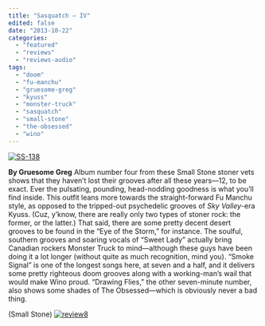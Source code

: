 ```yaml
---
title: "Sasquatch – IV"
edited: false
date: "2013-10-22"
categories:
  - "featured"
  - "reviews"
  - "reviews-audio"
tags:
  - "doom"
  - "fu-manchu"
  - "gruesome-greg"
  - "kyuss"
  - "monster-truck"
  - "sasquatch"
  - "small-stone"
  - "the-obsessed"
  - "wino"
---
```


[![SS-138](http://www.hellbound.ca/wp-content/uploads/2013/10/SS-138-590x590.jpg)](http://www.hellbound.ca/wp-content/uploads/2013/10/SS-138.jpg)

**By Gruesome Greg** Album number four from these Small Stone stoner vets shows that they haven’t lost their grooves after all these years—12, to be exact. Ever the pulsating, pounding, head-nodding goodness is what you’ll find inside. This outfit leans more towards the straight-forward Fu Manchu style, as opposed to the tripped-out psychedelic grooves of _Sky Valley_\-era Kyuss. (Cuz, y’know, there are really only two types of stoner rock: the former, or the latter.) That said, there are some pretty decent desert grooves to be found in the “Eye of the Storm,” for instance. The soulful, southern grooves and soaring vocals of “Sweet Lady” actually bring Canadian rockers Monster Truck to mind—although these guys have been doing it a lot longer (without quite as much recognition, mind you). “Smoke Signal” is one of the longest songs here, at seven and a half, and it delivers some pretty righteous doom grooves along with a working-man’s wail that would make Wino proud. “Drawing Flies,” the other seven-minute number, also shows some shades of The Obsessed—which is obviously never a bad thing.

(Small Stone) [![review8](http://www.hellbound.ca/wp-content/uploads/2009/07/review8.png)](http://www.hellbound.ca/wp-content/uploads/2009/07/review8.png)
